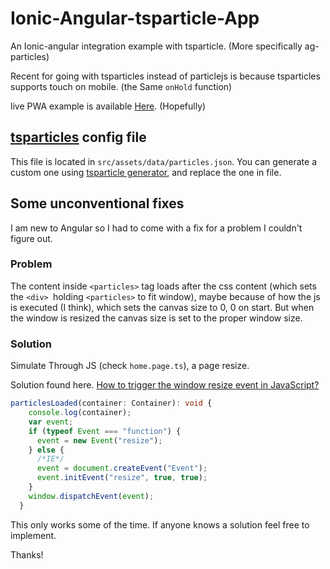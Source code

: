 # Ionic-Angular-tsparticle-App
An Ionic-angular integration example with tsparticle. (More specifically ag-particles)

Recent for going with tsparticles instead of particlejs is because tsparticles supports touch on mobile. (the Same `onHold` function)

live PWA example is available [Here](https://first-ionic-app-theme-change.web.app/home). (Hopefully)

## [tsparticles](https://github.com/matteobruni/tsparticles) config file

This file is located in `src/assets/data/particles.json`. You can generate a custom one using [tsparticle generator](https://github.com/matteobruni/tsparticles#usage), and replace the one in file. 

## Some unconventional fixes
I am new to Angular so I had to come with a fix for a problem I couldn't figure out. 

### Problem

The content inside `<particles>` tag loads after the css content (which sets the `<div> `holding `<particles>` to fit window), maybe because of how the js is executed (I think), which sets the canvas size to 0, 0 on start. But when the window is resized the canvas size is set to the proper window size. 

### Solution

Simulate Through JS (check `home.page.ts`), a page resize.

Solution found here. [How to trigger the window resize event in JavaScript?](https://stackoverflow.com/questions/1818474/how-to-trigger-the-window-resize-event-in-javascript)
```ts
particlesLoaded(container: Container): void {
    console.log(container);
    var event;
    if (typeof Event === "function") {
      event = new Event("resize");
    } else {
      /*IE*/
      event = document.createEvent("Event");
      event.initEvent("resize", true, true);
    }
    window.dispatchEvent(event);
  }
```

This only works some of the time. If anyone knows a solution feel free to implement.

Thanks!

